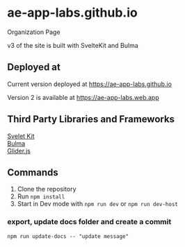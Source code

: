 # ae-app-labs.github.io
Organization Page

v3 of the site is built with SvelteKit and Bulma  

## Deployed at
Current version deployed at https://ae-app-labs.github.io

Version 2 is available at https://ae-app-labs.web.app

## Third Party Libraries and Frameworks
[Svelet Kit](https://kit.svelte.dev/)   
[Bulma](http://bulma.io/)  
[Glider.js](https://github.com/NickPiscitelli/Glider.js) 

## Commands
1. Clone the repository
2. Run `npm install`
3. Start in Dev mode with `npm run dev` or `npm run dev-host`

### export, update docs folder and create a commit
`npm run update-docs -- "update message"`

